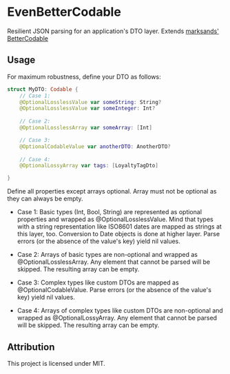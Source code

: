 # EvenBetterCodable

Resilient JSON parsing for an application's DTO layer. Extends [marksands' BetterCodable](https://github.com/marksands/BetterCodable)

## Usage

For maximum robustness, define your DTO as follows:

```Swift
struct MyDTO: Codable {
    // Case 1:
    @OptionalLosslessValue var someString: String?
    @OptionalLosslessValue var someInteger: Int?
    
    // Case 2:
    @OptionalLosslessArray var someArray: [Int]

    // Case 3:
    @OptionalCodableValue var anotherDTO: AnotherDTO?
    
    // Case 4:
    @OptionalLossyArray var tags: [LoyaltyTagDto]

}
```

Define all properties except arrays optional. Array must not be optional as they can always be empty.

- Case 1: Basic types (Int, Bool, String) are represented as optional properties and wrapped as @OptionalLosslessValue. Mind that types with a string representation like ISO8601 dates are mapped as strings at this layer, too. Conversion to Date objects is done at higher layer. Parse errors (or the absence of the value's key) yield nil values.

- Case 2: Arrays of basic types are non-optional and wrapped as @OptionalLosslessArray. Any element that cannot be parsed will be skipped. The resulting array can be empty.

- Case 3: Complex types like custom DTOs are mapped as @OptionalCodableValue. Parse errors (or the absence of the value's key) yield nil values.

- Case 4: Arrays of complex types like custom DTOs are non-optional and wrapped as @OptionalLossyArray. Any element that cannot be parsed will be skipped. The resulting array can be empty.

## Attribution

This project is licensed under MIT.
